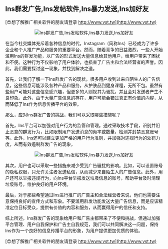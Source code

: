 ## **Ins群发广告,Ins发帖软件,Ins暴力发送,Ins加好友**

[😍想了解推广相关软件的朋友请登录 http://www.vst.tw](http://www.vst.tw)

 <center><img src="https://vst.tw/MP4/tuiguang/png/2.png" alt="Ins群发广告,Ins发帖软件,Ins暴力发送,Ins加好友"></center>

在当今社交媒体充斥着各种信息的时代，Instagram（简称Ins）已经成为了许多企业和个人推广产品和服务的重要平台。然而，随着竞争的日益激烈，一些人开始滥用Ins的群发功能，以广告的形式发送大量信息给其他用户，给用户带来了困扰和不便。这种行为不仅影响了用户体验，也损害了广告主和合法经营者的声誉。因此，我们需要探讨这一现象，并找到解决之道。

首先，让我们了解一下Ins群发广告的现状。很多用户收到过来自陌生人的广告信息，这些信息可能涉及各种产品和服务，从护肤品到健身课程，无所不包。虽然有些用户可能对这些信息感兴趣，但更多的人则视其为骚扰，并且会对发送者产生不良印象。此外，由于大量广告信息的存在，用户可能会错过真正有价值的内容，从而降低了Ins作为信息传播平台的效果。

那么，应对Ins群发广告的挑战，我们可以采取哪些措施呢？

首先，Ins平台可以加强对用户行为的监管和管理。通过采取技术手段，识别并阻止恶意的群发行为，比如限制用户发送消息的频率或数量，检测并封禁恶意账号等。此外，Ins还可以建立更加严格的用户行为准则，并加强对违规行为的处罚力度，从而有效遏制群发广告的现象。

 <center><img src="https://vst.tw/MP4/tuiguang/png/2.png" alt="Ins群发广告,Ins发帖软件,Ins暴力发送,Ins加好友"></center>

其次，用户也可以采取一些措施来减少受到广告骚扰的影响。比如，可以设置账号的隐私权限，只允许关注者发送私信，从而减少来自陌生人的广告信息。此外，用户还可以举报违规行为，向Ins平台举报发送垃圾信息的账号，帮助平台及时清理垃圾账号，维护良好的用户环境。

最后，对于那些希望通过Ins进行推广的广告主和合法经营者来说，他们也需要注意保持良好的宣传方式和形象。不要滥用群发功能发送大量广告信息，而是应该精准定位目标受众，提供有价值的内容和服务，从而赢得用户的信任和支持。

综上所述，Ins群发广告的现象给用户和广告主都带来了不便和挑战，但通过加强平台管理、用户自我保护和广告主自我规范，我们可以共同解决这一问题，保持Ins作为一个良好的信息传播平台的形象，为用户提供更加优质的体验。

[😍想了解推广相关软件的朋友请登录 http://www.vst.tw](http://www.vst.tw)



